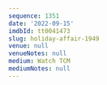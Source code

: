 ```yaml
---
sequence: 1351
date: '2022-09-15'
imdbId: tt0041473
slug: holiday-affair-1949
venue: null
venueNotes: null
medium: Watch TCM
mediumNotes: null
---
```


